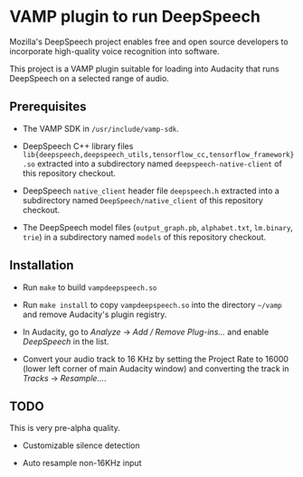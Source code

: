 VAMP plugin to run DeepSpeech
=============================

Mozilla's DeepSpeech project enables free and open source developers to incorporate high-quality voice recognition into software.

This project is a VAMP plugin suitable for loading into Audacity
that runs DeepSpeech on a selected range of audio.

Prerequisites
-------------

* The VAMP SDK in `/usr/include/vamp-sdk`.

* DeepSpeech C++ library files `lib{deepspeech,deepspeech_utils,tensorflow_cc,tensorflow_framework}.so`
  extracted into a subdirectory named `deepspeech-native-client` of this repository checkout.

* DeepSpeech `native_client` header file `deepspeech.h`
  extracted into a subdirectory named `DeepSpeech/native_client` of this repository checkout.

* The DeepSpeech model files
  (`output_graph.pb`, `alphabet.txt`, `lm.binary`, `trie`)
  in a subdirectory named `models` of this repository checkout.

Installation
------------

* Run `make` to build `vampdeepspeech.so`

* Run `make install` to copy `vampdeepspeech.so` into the directory `~/vamp`
  and remove Audacity's plugin registry.

* In Audacity, go to *Analyze* → *Add / Remove Plug-ins...*
  and enable *DeepSpeech* in the list.

* Convert your audio track to 16 KHz
  by setting the Project Rate to 16000
  (lower left corner of main Audacity window)
  and converting the track in *Tracks* → *Resample...*.

TODO
----

This is very pre-alpha quality.

* Customizable silence detection

* Auto resample non-16KHz input
